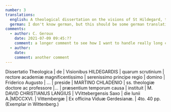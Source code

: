 ```yaml
---
number: 3
translations:
  english: A theological dissertation on the visions of St Hildegard, the examination of which M. David Christianus Langius Saxon of Wittenberg began in the most serene reign of the prince-elector Frederick Augustus and under the leadership of Martinus Chladenius, teacher and professor of holy theology."  From the printery of Vidua Gardensia in June 1716 at Wittenberg. 4to.  40pp. (Copy in Wittenberg)  [Trans. J. Docking]
  german: I don't know german, but this should be some german translation
comments:
  - author: C. Geroux
    date: 2021-07-09 09:45:??
    comment: a longer comment to see how I want to handle really long comments a longer comment to see how I want to handle really long comments a longer comment to see how I want to handle really long comments a longer comment to see how I want to handle really long comments
  - author:
    date: 
    comment: another comment
---
```


Dissertatio Theologica | de | Visionibus HILDEGARDIS | quarum scrutinium | rectore academiæ magnificentissimo | serenissimo principe regio | domino | Friderico Augusto | ... | preside | MARTINO CHLADENIO | ss. theologiæ doctore ac professore |... | præsentium temporum causa | instituit | M. DAVID CHRISTIANUS LANGIUS | VVittebergensis Saxo | die Iunii A.|MDCCXVI. | Vittembergæ | Ex officina Viduæ Gerdesianæ. | 4to. 40 pp. (Exemplar in Wittenberg.)